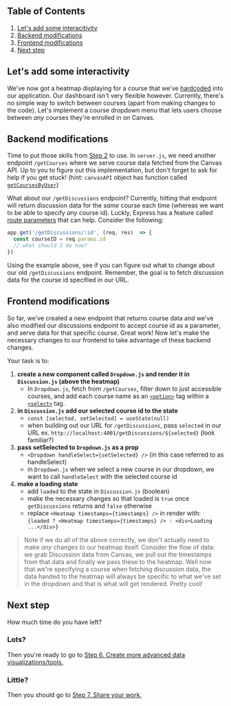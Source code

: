 ## Table of Contents

1. [Let's add some interacitivity](#lets-add-some-interactivity)
1. [Backend modifications](#backend-modifications)
1. [Frontend modifications](#frontend-modifications)
1. [Next step](#next-step)

## Let's add some interactivity

We've now got a heatmap displaying for a course that we've [hardcoded](https://en.wikipedia.org/wiki/Hard_coding) into our application. Our dashboard isn't very flexible however. Currently, there's no simple way to switch between courses (apart from making changes to the code). Let's implement a course dropdown menu that lets users choose between *any* courses they're enrolled in on Canvas.

## Backend modifications

Time to put those skills from [Step 2](2-API-Endpoints.md) to use. In `server.js`, we need another endpoint `/getCourses` where we serve course data fetched from the Canvas API. Up to you to figure out this implementation, but don't forget to ask for help if you get stuck! (hint: `canvasAPI` object has function called [`getCoursesByUser`](https://github.com/ubccapico/node-canvas-api/blob/master/src/getCoursesByUser.js))

What about our `/getDiscussions` endpoint? Currently, hitting that endpoint will return  discussion data for the *same* course each time (whereas we want to be able to specify *any* course id). Luckly, Express has a feature called [route parameters](https://expressjs.com/en/guide/routing.html#route-parameters) that can help. Consider the following:

```javascript
app.get('/getDiscussions/:id', (req, res)  => {
  const courseID = req.params.id
  // what should I do now?
})
```

Using the example above, see if you can figure out what to change about our old `/getDiscussions` endpoint. Remember, the goal is to fetch discussion data for the course id specified in our URL.

## Frontend modifications

So far, we've created a new endpoint that returns course data and we've also modified our discussions endpoint to accept course id as a parameter, and serve data for that specific course. Great work! Now let's make the necessary changes to our frontend to take advantage of these backend changes.

Your task is to:

1. **create a new component called `Dropdown.js` and render it in `Discussion.js` (above the heatmap)**
    * In `Dropdown.js`, fetch from `/getCourses`, filter down to just accessible courses, and add each course name as an [`<option>`](https://www.w3schools.com/tags/tag_option.asp) tag within a [`<select>`](https://www.w3schools.com/tags/tag_select.asp) tag.
1. **in `Discussion.js` add our selected course id to the state**
    * `const [selected, setSelected] = useState(null)`
    * when building out our URL for `/getDiscussions`, pass `selected` in our URL ex. `http://localhost:4001/getDiscussions/${selected}` (look familiar?)
1. **pass setSelected to `Dropdown.js` as a prop**
    * `<Dropdown handleSelect={setSelected} />` (in this case referred to as handleSelect)
    * in `Dropdown.js` when we select a new course in our dropdown, we want to call `handleSelect` with the selected course id
1. **make a loading state**
    * add `loaded` to the state in `Discussion.js` (boolean)
    * make the necessary changes so that loaded is `true` once `getDiscussions` returns and `false` otherwise
    * replace `<Heatmap timestamps={timestamps} />` in render with: `{loaded ? <Heatmap timestamps={timestamps} /> : <div>Loading ...</div>}`

> Note if we do all of the above correctly, we don't actually need to make *any* changes to our heatmap itself. Consider the flow of data: we grab Discussion data from Canvas, we pull out the timestamps from that data and finally we pass these to the heatmap. Well now that we're specifying a course when fetching discussion data, the data handed to the heatmap will always be specific to what we've set in the dropdown and that is what will get rendered. Pretty cool!

## Next step

How much time do you have left?

### Lots?

Then you're ready to go to [Step 6. Create more advanced data visualizations/tools.](6-Create-Advanced-Data-Viz.md)

### Little?

Then you should go to [Step 7. Share your work.](7-Share-Your-Work.md)
